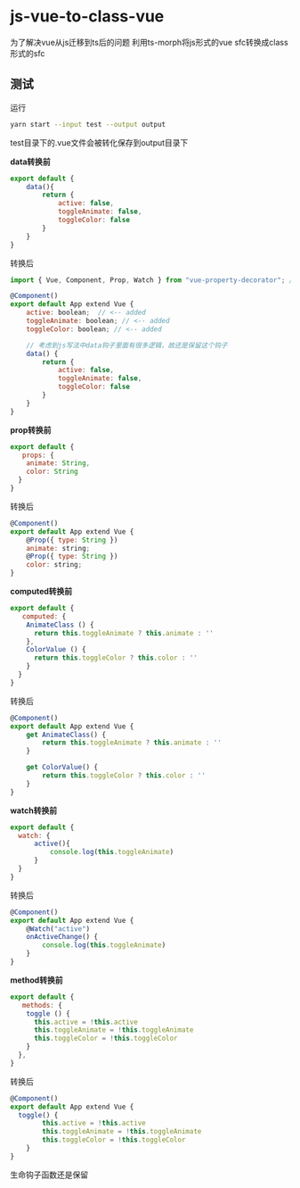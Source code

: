 # js-vue-to-class-vue
为了解决vue从js迁移到ts后的问题
利用ts-morph将js形式的vue sfc转换成class形式的sfc

## 测试
运行
```bash
yarn start --input test --output output
```
test目录下的.vue文件会被转化保存到output目录下

**data转换前**

```js
export default {
    data(){
        return {
            active: false,
            toggleAnimate: false,
            toggleColor: false
        }
    }
}
```

转换后

```js
import { Vue, Component, Prop, Watch } from "vue-property-decorator"; // <-- adde

@Component()
export default App extend Vue {
    active: boolean;  // <-- added
    toggleAnimate: boolean; // <-- added
    toggleColor: boolean; // <-- added

    // 考虑到js写法中data钩子里面有很多逻辑，故还是保留这个钩子
    data() {
        return {
            active: false,
            toggleAnimate: false,
            toggleColor: false
        }
    }
}
```

**prop转换前**

```js
export default {
   props: {
    animate: String,
    color: String
  }
}
```

转换后

```js
@Component()
export default App extend Vue {
    @Prop({ type: String })
    animate: string;
    @Prop({ type: String })
    color: string;
}
```

**computed转换前**

```js
export default {
   computed: {
    AnimateClass () {
      return this.toggleAnimate ? this.animate : ''
    },
    ColorValue () {
      return this.toggleColor ? this.color : ''
    }
  }
}
```
转换后

```js
@Component()
export default App extend Vue {
    get AnimateClass() {
        return this.toggleAnimate ? this.animate : ''
    }

    get ColorValue() {
        return this.toggleColor ? this.color : ''
    }
}
```
**watch转换前**

```js
export default {
  watch: {
      active(){
          console.log(this.toggleAnimate)
      }
  }
}
```
转换后

```js
@Component()
export default App extend Vue {
    @Watch("active")
    onActiveChange() {
        console.log(this.toggleAnimate)
    }
}
```

**method转换前**

```js
export default {
   methods: {
    toggle () {
      this.active = !this.active
      this.toggleAnimate = !this.toggleAnimate
      this.toggleColor = !this.toggleColor
    }
  },
}
```
转换后

```js
@Component()
export default App extend Vue {
  toggle() {
        this.active = !this.active
        this.toggleAnimate = !this.toggleAnimate
        this.toggleColor = !this.toggleColor
    }
}

```
生命钩子函数还是保留

